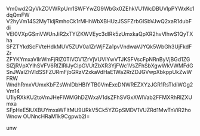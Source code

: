 Vm0wd2QyVkZOVWRpUm1SWFYwZG9WbGx0ZEhkVU1WcDBUVlpPYWxKc1dqQmFW
V2hyVm14S2MyTkljRmhoCk1rMHhWbXBHUzJSSFZrbGlSbVJwQ2xaR1dubFdi
VEI0VXpGSmVWUnJiR2xTYlZKWVEyc3dlRk5zUmxkaQpXR2hvVlhwS1QyTXha
SFZTYkdScFVteHdkMUV5ZUV0a1ZrWjFZa1pvVndwaVJYQk5WbGh3UjFkdFZr
ZFYKYmxaVllrWmFjRlZ0TlVOV1ZrVjVUVlYwVTJKSFVscFpNRnByVjBGd1ZG
SlZjRVpXYlhSVFV6RlZlRlJyClpGVUtZbXR3YjFWc1VsZFhSbXgwWkVWMFdG
SnJWalZhVldSSFZURmFjbGRzV2xkaVdHaE1Wa2RrZDJGVwpXbkppUkZwWFRW
WndhRmxVUmxKbFZsWnlDbHBIYTB0VmExcDNWREZXYzJGR1RsTldiWGg2Vm14
U1IyRXkKU2toVmJHeFlWMGhDZWxaV1dsZFhSVGxXWlVab2FFMXRhRlZXUmxa
SFpHeE5lUXBUYmxaWFltMU9URkV5Ck5YZGpSMDV1VUZRd1MwTnViR2hoWnow
OUNncHRaM1k9Cgpwb2I=

unw